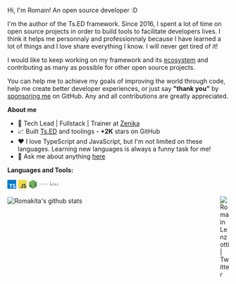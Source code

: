 Hi, I'm Romain! An open source developer :D

I'm the author of the Ts.ED framework. Since 2016, I spent a lot of time on open source projects in order to build tools to facilitate developers lives. I think it helps me personnaly and professionnaly because I have learned a lot of things and I love share everything I know. I will never get tired of it!

I would like to keep working on my framework and its [ecosystem](https://tsed.io/warehouse/) and contributing as many as possible for other open source projects.

You can help me to achieve my goals of improving the world through code, help me create better developer experiences, or just say **"thank you"** by [sponsoring me](https://github.com/sponsors/Romakita) on GitHub. Any and all contributions are greatly appreciated.

**About me**

- 💼 Tech Lead | Fullstack | Trainer at [Zenika](http://zenika.com/)
- 📈 Built [Ts.ED](https://tsed.io) and toolings - **+2K** stars on GitHub
- ❤️ I love TypeScript and JavaScript, but I'm not limited on these languages. Learning new languages is always a funny task for me!
- 💬 Ask me about anything [here](https://github.com/romakita/romakita/issues)

**Languages and Tools:**  

<code><img height="20" src="https://raw.githubusercontent.com/github/explore/80688e429a7d4ef2fca1e82350fe8e3517d3494d/topics/typescript/typescript.png"></code>
<code><img height="20" src="https://raw.githubusercontent.com/github/explore/80688e429a7d4ef2fca1e82350fe8e3517d3494d/topics/javascript/javascript.png"></code>
<code><img height="20" src="https://raw.githubusercontent.com/github/explore/80688e429a7d4ef2fca1e82350fe8e3517d3494d/topics/nodejs/nodejs.png"></code> 
<code><img height="20" src="https://raw.githubusercontent.com/github/explore/80688e429a7d4ef2fca1e82350fe8e3517d3494d/topics/express/express.png"></code> 
<code><img height="20" src="https://raw.githubusercontent.com/github/explore/80688e429a7d4ef2fca1e82350fe8e3517d3494d/topics/koa/koa.png"></code> 

<img align="center" src="https://github-readme-stats.vercel.app/api?username=romakita" alt="Romakita's github stats" />

<a href="https://twitter.com/Romakita">
  <img align="right" alt="Romain Lenzotti | Twitter" width="21px" src="https://raw.githubusercontent.com/anuraghazra/anuraghazra/master/assets/twitter.svg" />
</a>

